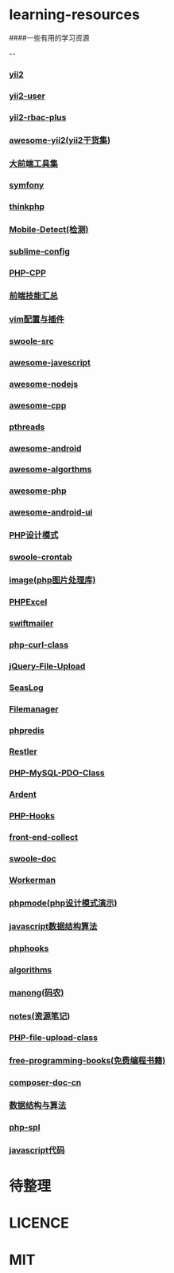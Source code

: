 # learning-resources

####一些有用的学习资源

--

### [yii2](https://github.com/yiisoft/yii2.git)

### [yii2-user](https://github.com/dektrium/yii2-user.git)

### [yii2-rbac-plus](https://github.com/johnitvn/yii2-rbac-plus.git)

### [awesome-yii2(yii2干货集)](https://github.com/forecho/awesome-yii2.git)

### [大前端工具集](https://github.com/nieweidong/fetool.git)

### [symfony](https://github.com/symfony)

### [thinkphp](https://github.com/liu21st/thinkphp.git)

### [Mobile-Detect(检测)](https://github.com/serbanghita/Mobile-Detect.git)

### [sublime-config](https://github.com/happypeter/sublime-config.git)

### [PHP-CPP](https://github.com/CopernicaMarketingSoftware/PHP-CPP.git)

### [前端技能汇总](https://github.com/JacksonTian/fks.git)

### [vim配置与插件](https://github.com/ma6174/vim.git)

### [swoole-src](https://github.com/swoole/swoole-src.git)

### [awesome-javescript](https://github.com/sorrycc/awesome-javascript.git)

### [awesome-nodejs](https://github.com/sindresorhus/awesome-nodejs.git)

### [awesome-cpp](https://github.com/fffaraz/awesome-cpp.git)

### [pthreads](https://github.com/krakjoe/pthreads.git)

### [awesome-android](https://github.com/snowdream/awesome-android.git)

### [awesome-algorthms](https://github.com/tayllan/awesome-algorithms.git)

### [awesome-php](https://github.com/ziadoz/awesome-php.git)

### [awesome-android-ui](https://github.com/wasabeef/awesome-android-ui.git)

### [PHP设计模式](https://github.com/domnikl/DesignPatternsPHP.git)

### [swoole-crontab](https://github.com/osgochina/swoole-crontab.git)

### [image(php图片处理库)](https://github.com/Intervention/image.git)

### [PHPExcel](https://github.com/PHPOffice/PHPExcel.git)

### [swiftmailer](https://github.com/swiftmailer/swiftmailer.git)

### [php-curl-class](https://github.com/php-curl-class/php-curl-class.git)

### [jQuery-File-Upload](https://github.com/blueimp/jQuery-File-Upload.git)

### [SeasLog](https://github.com/Neeke/SeasLog.git)

### [Filemanager](https://github.com/simogeo/Filemanager.git)

### [phpredis](https://github.com/phpredis/phpredis.git)

### [Restler](https://github.com/Luracast/Restler.git)

### [PHP-MySQL-PDO-Class](https://github.com/indieteq/PHP-MySQL-PDO-Database-Class.git)

### [Ardent](https://github.com/morrisonlevi/Ardent.git)

### [PHP-Hooks](https://github.com/bainternet/PHP-Hooks.git)

### [front-end-collect](https://github.com/hjzheng/front-end-collect.git)

### [swoole-doc](https://github.com/LinkedDestiny/swoole-doc.git)

### [Workerman](https://github.com/PHPNuts/Workerman.git)

### [phpmode(php设计模式演示)](https://github.com/refine1017/phpmode.git)

### [javascript数据结构算法](https://github.com/JsAaron/Data-Structures-And-Algorithms.git)

### [phphooks](https://github.com/ryanhs/hook.git)

### [algorithms](https://github.com/xtaci/algorithms.git)

### [manong(码农)](https://github.com/nemoTyrant/manong.git)

### [notes(资源笔记)](https://github.com/huanghua581/notes.git)

### [PHP-file-upload-class](https://github.com/aivis/PHP-file-upload-class.git)

### [free-programming-books(免费编程书籍)](https://github.com/justjavac/free-programming-books-zh_CN.git)

### [composer-doc-cn](https://github.com/5-say/composer-doc-cn.git)

### [数据结构与算法](https://github.com/wangkuiwu/datastructs_and_algorithm.git)

### [php-spl](https://github.com/cballou/PHP-SPL-Iterator-Interface-Examples.git)

### [javascript代码](https://github.com/arthinking/Javascript.git)
















# 待整理

# LICENCE

# MIT
